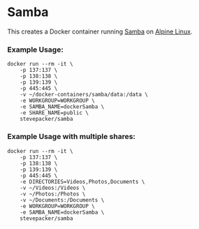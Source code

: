 # Samba

This creates a Docker container running [Samba](https://www.samba.org) on [Alpine Linux](https://github.com/gliderlabs/docker-alpine).

### Example Usage:

    docker run --rm -it \
        -p 137:137 \
        -p 138:138 \
        -p 139:139 \
        -p 445:445 \
        -v ~/docker-containers/samba/data:/data \
        -e WORKGROUP=WORKGROUP \
        -e SAMBA_NAME=dockerSamba \
        -e SHARE_NAME=public \
        stevepacker/samba

### Example Usage with multiple shares:

    docker run --rm -it \
        -p 137:137 \
        -p 138:138 \
        -p 139:139 \
        -p 445:445 \
        -e DIRECTORIES=Videos,Photos,Documents \
        -v ~/Videos:/Videos \
        -v ~/Photos:/Photos \
        -v ~/Documents:/Documents \
        -e WORKGROUP=WORKGROUP \
        -e SAMBA_NAME=dockerSamba \
        stevepacker/samba

